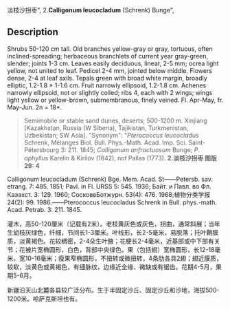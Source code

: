 淡枝沙拐枣",
2.**Calligonum leucocladum** (Schrenk) Bunge",

## Description
Shrubs 50-120 cm tall. Old branches yellow-gray or gray, tortuous, often inclined-spreading; herbaceous branchlets of current year gray-green, slender; joints 1-3 cm. Leaves easily deciduous, linear, 2-5 mm; ocrea light yellow, not united to leaf. Pedicel 2-4 mm, jointed below middle. Flowers dense, 2-4 at leaf axils. Tepals green with broad white margin, broadly elliptic, 1.2-1.8 × 1-1.6 cm. Fruit narrowly ellipsoid, 1.2-1.8 cm. Achenes narrowly ellipsoid, not or slightly coiled; ribs 4, each with 2 wings; wings light yellow or yellow-brown, submembranous, finely veined. Fl. Apr-May, fr. May-Jun. 2n = 18*.

> Semimobile or stable sand dunes, deserts; 500-1200 m. Xinjiang [Kazakhstan, Russia (W Siberia), Tajikistan, Turkmenistan, Uzbekistan; SW Asia].
  "Synonym": "*Pterococcus* *leucocladus* Schrenk, Mélanges Biol. Bull. Phys.-Math. Acad. Imp. Sci. Saint-Pétersbourg 3: 211. 1845; *Calligonum* *anfractuosum* Bunge; *P*. *aphyllus* Karelin &amp; Kirilov (1842), not Pallas (1773).
**2.淡枝沙拐枣 图版29: 4**

Calligonum leucocladum (Schrenk) Bge. Mem. Acad. St——Petersb. sav. etrang. 7: 485. 1851; Pavl. in Fl. URSS 5: 545. 1936; Байт. и Павл. во Фл. Каэахст. 3: 129. 1960; СосковвБотжурн. 53(4): 476. 1968;植物分类学报24(2): 99. 1986.——Pterococcus leucocladus Schrenk in Bull. phys.-math. Acad. Petrab. 3: 211. 1845.

灌木，高50-120厘米（记载有2米）。老枝黄灰色或灰色，拐曲，通常斜展；当年生幼枝灰绿色，纤细，节间长1-3厘米。叶线形，长2-5毫米，易脱落；托叶鞘膜质，淡黄褐色。花较稠密，2-4朵生叶腋；花梗长2-4毫米，近基部或中下部有关节；花被片宽椭圆形，白色，背部中央绿色。果（包括翅）宽椭圆形，长12-18毫米，宽10-16毫米；瘦果窄椭圆形，不扭转或微扭转，4条肋各具2翅；翅近膜质，较软，淡黄色或黄褐色，有细脉纹，边缘近全缘、微缺或有锯齿。花期4-5月，果期5-6月。

新疆沿天山北麓各县较广泛分布。生于半固定沙丘、固定沙丘和沙地，海拔500-1200米。哈萨克斯坦也有。
